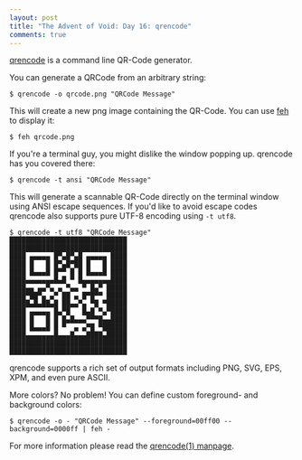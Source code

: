 ```yaml
---
layout: post
title: "The Advent of Void: Day 16: qrencode"
comments: true
---
```


[qrencode](https://fukuchi.org/works/qrencode/) is a command line QR-Code
generator.

You can generate a QRCode from an arbitrary string:

```
$ qrencode -o qrcode.png "QRCode Message"
```

This will create a new png image containing the QR-Code. You can use [feh](https://voidlinux.org/news/2018/12/advent-feh.html) to display it:

```
$ feh qrcode.png
```

If you're a terminal guy, you might dislike the window popping up. qrencode has
you covered there:

```
$ qrencode -t ansi "QRCode Message"
```

This will generate a scannable QR-Code directly on the terminal window using
ANSI escape sequences. If you'd like to avoid escape codes qrencode also
supports pure UTF-8 encoding using `-t utf8`.

```
$ qrencode -t utf8 "QRCode Message"
█████████████████████████████
█████████████████████████████
████ ▄▄▄▄▄ █▀▄█▀▄█ ▄▄▄▄▄ ████
████ █   █ █▀▄█▀██ █   █ ████
████ █▄▄▄█ █▀▀ █ █ █▄▄▄█ ████
████▄▄▄▄▄▄▄█▄█ ▀ █▄▄▄▄▄▄▄████
████▄▄ ▄▄▀▄ ▄ ▀▄▄ ▀ █▄▀ █████
████▀██▀▄ ▄▀ ██ ▄ █▀█▀▀ █████
█████▄█▄██▄█ ██▄▄▀▄ ▀█ ▀█████
████ ▄▄▄▄▄ █▄▀█   █▄█ ▀▄▀████
████ █   █ █ █▄█▄▄▄▀▀▀█▄▄████
████ █▄▄▄█ █ ▀  ▄ ▄▀█ ▀██████
████▄▄▄▄▄▄▄█▄▄▄█▄▄▄████▄█████
█████████████████████████████
█████████████████████████████
```

qrencode supports a rich set of output formats including
PNG, SVG, EPS, XPM, and even pure ASCII.

More colors? No problem! You can define custom foreground- and background colors:

```
$ qrencode -o - "QRCode Message" --foreground=00ff00 --background=0000ff | feh -
```

For more information please read the [qrencode(1)
manpage](https://man.voidlinux.org/qrencode).
